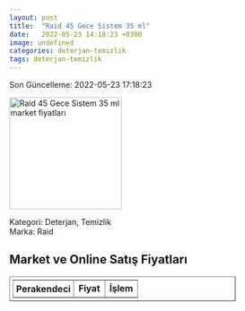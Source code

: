 ```yaml
---
layout: post
title:  "Raid 45 Gece Sistem 35 ml"
date:   2022-05-23 14:18:23 +0300
image: undefined
categories: deterjan-temizlik
tags: deterjan-temizlik
---
```


Son Güncelleme: 2022-05-23 17:18:23

<img src="undefined" width="200" alt="Raid 45 Gece Sistem 35 ml market fiyatları" />

Kategori: Deterjan, Temizlik
<br />
Marka: Raid

<h2>Market ve Online Satış Fiyatları</h2>

<table border="1" style="padding: 5px;width:80%;">
  <tr>
    <td style="padding: 5px;"><strong>Perakendeci</strong></td>
    <td><strong>Fiyat</strong></td>
    <td><strong>İşlem</strong></td>
  </tr>
  
</table>
